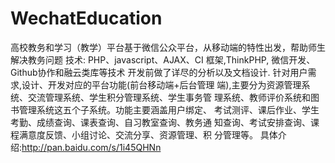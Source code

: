 # WechatEducation
高校教务和学习（教学）平台基于微信公众平台，从移动端的特性出发，帮助师生解决教务问题
技术: PHP、javascript、AJAX、CI 框架,ThinkPHP, 微信开发、Github协作和融云类库等技术
开发前做了详尽的分析以及文档设计.
针对用户需求,设计、开发对应的平台功能(前台移动端+后台管理 端),主要分为资源管理系统、交流管理系统、学生积分管理系统、学生事务管 理系统、教师评价系统和图书管理系统这五个子系统。功能主要涵盖用户绑定、 考试测评、课后作业、学生考勤、成绩查询、课表查询、自习教室查询、教务通 知查询、考试安排查询、课程满意度反馈、小组讨论、交流分享、资源管理、积 分管理等。
具体介绍:http://pan.baidu.com/s/1i45QHNn
